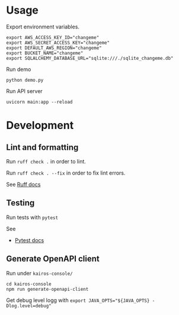 # Usage

Export environment variables.

```
export AWS_ACCESS_KEY_ID="changeme"
export AWS_SECRET_ACCESS_KEY="changeme"
export DEFAULT_AWS_REGION="changeme"
export BUCKET_NAME="changeme"
export SQLALCHEMY_DATABASE_URL="sqlite:///./sqlite_changeme.db"
```

Run demo

```
python demo.py
```

Run API server
```
uvicorn main:app --reload
```

# Development


## Lint and formatting

Run `ruff check .` in order to lint.

Run `ruff check . --fix` in order to fix lint errors.

See [Ruff docs](https://docs.astral.sh/ruff/)

## Testing

Run tests with `pytest`

See

- [Pytest docs](https://docs.pytest.org/en/7.4.x/)


## Generate OpenAPI client

Run under `kairos-console/`
```
cd kairos-console
npm run generate-openapi-client
```

Get debug level logg with `export JAVA_OPTS="${JAVA_OPTS} -Dlog.level=debug"`
